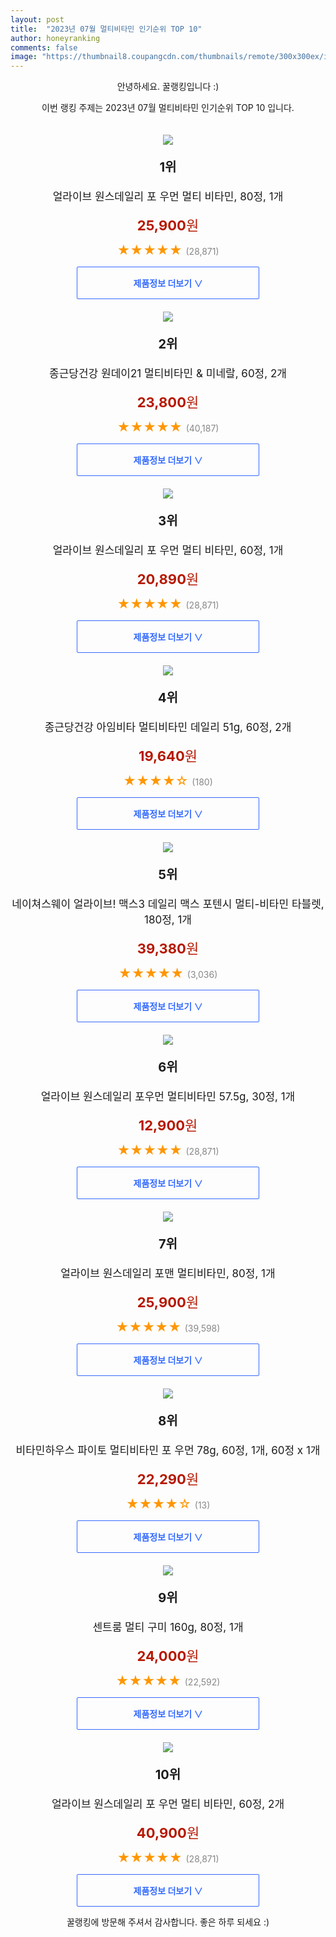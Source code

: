 ```yaml
---
layout: post
title:  "2023년 07월 멀티비타민 인기순위 TOP 10"
author: honeyranking
comments: false
image: "https://thumbnail8.coupangcdn.com/thumbnails/remote/300x300ex/image/retail/images/8487081844996389-8f9e2cf0-cedd-4278-bad4-bfd9eb3164b4.jpg"
---
```

<p style="text-align: center;">안녕하세요. 꿀랭킹입니다 :)</p>
<p style="text-align: center;">이번 랭킹 주제는 2023년 07월 멀티비타민 인기순위 TOP 10 입니다.</p><center><img src="https://thumbnail8.coupangcdn.com/thumbnails/remote/300x300ex/image/retail/images/8487081844996389-8f9e2cf0-cedd-4278-bad4-bfd9eb3164b4.jpg" style="margin-top:20px" /></center><p style="text-align: center; font-size: 20px"><b>1위</b></p><p style="text-align: center; font-size: 17px">얼라이브 원스데일리 포 우먼 멀티 비타민, 80정, 1개</p><p style="text-align: center;"><span style="color: #b61800; font-size: 22px;"><b>25,900</b>원</span></p><p style="text-align: center;"><span style="color: #ff9600; font-size: 20px;">★★★★★ </span><span style="color: #878787;">(28,871)</span></p><center><a href="https://link.coupang.com/a/3m67n"><div style="font-size: 14px; display: inline-block; padding: 15px 90px; color: #346aff; border-radius: 2px; border: 1px solid #346aff; cursor: pointer;"><b>제품정보 더보기 &or;</b></div></a></center><center><img src="https://thumbnail9.coupangcdn.com/thumbnails/remote/300x300ex/image/retail/images/8563085916872173-e39aff48-ee9a-42d6-92a4-50ef779a69c3.jpg" style="margin-top:20px" /></center><p style="text-align: center; font-size: 20px"><b>2위</b></p><p style="text-align: center; font-size: 17px">종근당건강 원데이21 멀티비타민 & 미네랄, 60정, 2개</p><p style="text-align: center;"><span style="color: #b61800; font-size: 22px;"><b>23,800</b>원</span></p><p style="text-align: center;"><span style="color: #ff9600; font-size: 20px;">★★★★★ </span><span style="color: #878787;">(40,187)</span></p><center><a href="https://link.coupang.com/a/3m67o"><div style="font-size: 14px; display: inline-block; padding: 15px 90px; color: #346aff; border-radius: 2px; border: 1px solid #346aff; cursor: pointer;"><b>제품정보 더보기 &or;</b></div></a></center><center><img src="https://thumbnail6.coupangcdn.com/thumbnails/remote/300x300ex/image/retail/images/4796853189311650-7063e6ba-b44a-4efe-9c50-0d509b4a1f2f.jpg" style="margin-top:20px" /></center><p style="text-align: center; font-size: 20px"><b>3위</b></p><p style="text-align: center; font-size: 17px">얼라이브 원스데일리 포 우먼 멀티 비타민, 60정, 1개</p><p style="text-align: center;"><span style="color: #b61800; font-size: 22px;"><b>20,890</b>원</span></p><p style="text-align: center;"><span style="color: #ff9600; font-size: 20px;">★★★★★ </span><span style="color: #878787;">(28,871)</span></p><center><a href="https://link.coupang.com/a/3m67p"><div style="font-size: 14px; display: inline-block; padding: 15px 90px; color: #346aff; border-radius: 2px; border: 1px solid #346aff; cursor: pointer;"><b>제품정보 더보기 &or;</b></div></a></center><center><img src="https://thumbnail8.coupangcdn.com/thumbnails/remote/300x300ex/image/retail/images/2023/02/07/9/5/54cedbd6-9006-42ba-8788-13d33d6f6e39.jpg" style="margin-top:20px" /></center><p style="text-align: center; font-size: 20px"><b>4위</b></p><p style="text-align: center; font-size: 17px">종근당건강 아임비타 멀티비타민 데일리 51g, 60정, 2개</p><p style="text-align: center;"><span style="color: #b61800; font-size: 22px;"><b>19,640</b>원</span></p><p style="text-align: center;"><span style="color: #ff9600; font-size: 20px;">★★★★☆ </span><span style="color: #878787;">(180)</span></p><center><a href="https://link.coupang.com/a/3m67q"><div style="font-size: 14px; display: inline-block; padding: 15px 90px; color: #346aff; border-radius: 2px; border: 1px solid #346aff; cursor: pointer;"><b>제품정보 더보기 &or;</b></div></a></center><center><img src="https://thumbnail8.coupangcdn.com/thumbnails/remote/300x300ex/image/vendor_inventory/c8fe/743aeffac32b92539c531ee2fe1abbb5e9bf61c0018f199bc7e2dc98fb63.jpg" style="margin-top:20px" /></center><p style="text-align: center; font-size: 20px"><b>5위</b></p><p style="text-align: center; font-size: 17px">네이쳐스웨이 얼라이브! 맥스3 데일리 맥스 포텐시 멀티-비타민 타블렛, 180정, 1개</p><p style="text-align: center;"><span style="color: #b61800; font-size: 22px;"><b>39,380</b>원</span></p><p style="text-align: center;"><span style="color: #ff9600; font-size: 20px;">★★★★★ </span><span style="color: #878787;">(3,036)</span></p><center><a href="https://link.coupang.com/a/3m67r"><div style="font-size: 14px; display: inline-block; padding: 15px 90px; color: #346aff; border-radius: 2px; border: 1px solid #346aff; cursor: pointer;"><b>제품정보 더보기 &or;</b></div></a></center><center><img src="https://thumbnail6.coupangcdn.com/thumbnails/remote/300x300ex/image/retail/images/4796853189311650-7063e6ba-b44a-4efe-9c50-0d509b4a1f2f.jpg" style="margin-top:20px" /></center><p style="text-align: center; font-size: 20px"><b>6위</b></p><p style="text-align: center; font-size: 17px">얼라이브 원스데일리 포우먼 멀티비타민 57.5g, 30정, 1개</p><p style="text-align: center;"><span style="color: #b61800; font-size: 22px;"><b>12,900</b>원</span></p><p style="text-align: center;"><span style="color: #ff9600; font-size: 20px;">★★★★★ </span><span style="color: #878787;">(28,871)</span></p><center><a href="https://link.coupang.com/a/3m67s"><div style="font-size: 14px; display: inline-block; padding: 15px 90px; color: #346aff; border-radius: 2px; border: 1px solid #346aff; cursor: pointer;"><b>제품정보 더보기 &or;</b></div></a></center><center><img src="https://thumbnail9.coupangcdn.com/thumbnails/remote/300x300ex/image/retail/images/8488487147541960-340ca260-0c59-4699-987c-1993f2ce2106.jpg" style="margin-top:20px" /></center><p style="text-align: center; font-size: 20px"><b>7위</b></p><p style="text-align: center; font-size: 17px">얼라이브 원스데일리 포맨 멀티비타민, 80정, 1개</p><p style="text-align: center;"><span style="color: #b61800; font-size: 22px;"><b>25,900</b>원</span></p><p style="text-align: center;"><span style="color: #ff9600; font-size: 20px;">★★★★★ </span><span style="color: #878787;">(39,598)</span></p><center><a href="https://link.coupang.com/a/3m67t"><div style="font-size: 14px; display: inline-block; padding: 15px 90px; color: #346aff; border-radius: 2px; border: 1px solid #346aff; cursor: pointer;"><b>제품정보 더보기 &or;</b></div></a></center><center><img src="https://thumbnail10.coupangcdn.com/thumbnails/remote/300x300ex/image/rs_quotation_api/y7nyfedv/78cbc24d7480496eb6840068aa5c8c06.jpg" style="margin-top:20px" /></center><p style="text-align: center; font-size: 20px"><b>8위</b></p><p style="text-align: center; font-size: 17px">비타민하우스 파이토 멀티비타민 포 우먼 78g, 60정, 1개, 60정 x 1개</p><p style="text-align: center;"><span style="color: #b61800; font-size: 22px;"><b>22,290</b>원</span></p><p style="text-align: center;"><span style="color: #ff9600; font-size: 20px;">★★★★☆ </span><span style="color: #878787;">(13)</span></p><center><a href="https://link.coupang.com/a/3m67u"><div style="font-size: 14px; display: inline-block; padding: 15px 90px; color: #346aff; border-radius: 2px; border: 1px solid #346aff; cursor: pointer;"><b>제품정보 더보기 &or;</b></div></a></center><center><img src="https://thumbnail7.coupangcdn.com/thumbnails/remote/300x300ex/image/retail/images/463140012425745-a6e006ed-b929-4ccc-9f36-d0a5f6861408.jpg" style="margin-top:20px" /></center><p style="text-align: center; font-size: 20px"><b>9위</b></p><p style="text-align: center; font-size: 17px">센트룸 멀티 구미 160g, 80정, 1개</p><p style="text-align: center;"><span style="color: #b61800; font-size: 22px;"><b>24,000</b>원</span></p><p style="text-align: center;"><span style="color: #ff9600; font-size: 20px;">★★★★★ </span><span style="color: #878787;">(22,592)</span></p><center><a href="https://link.coupang.com/a/3m67v"><div style="font-size: 14px; display: inline-block; padding: 15px 90px; color: #346aff; border-radius: 2px; border: 1px solid #346aff; cursor: pointer;"><b>제품정보 더보기 &or;</b></div></a></center><center><img src="https://thumbnail6.coupangcdn.com/thumbnails/remote/300x300ex/image/retail/images/4801700488051698-7e0ab84c-4258-4471-9742-79172ac2110e.jpg" style="margin-top:20px" /></center><p style="text-align: center; font-size: 20px"><b>10위</b></p><p style="text-align: center; font-size: 17px">얼라이브 원스데일리 포 우먼 멀티 비타민, 60정, 2개</p><p style="text-align: center;"><span style="color: #b61800; font-size: 22px;"><b>40,900</b>원</span></p><p style="text-align: center;"><span style="color: #ff9600; font-size: 20px;">★★★★★ </span><span style="color: #878787;">(28,871)</span></p><center><a href="https://link.coupang.com/a/3m67w"><div style="font-size: 14px; display: inline-block; padding: 15px 90px; color: #346aff; border-radius: 2px; border: 1px solid #346aff; cursor: pointer;"><b>제품정보 더보기 &or;</b></div></a></center><p style="text-align: center;">꿀랭킹에 방문해 주셔서 감사합니다. 좋은 하루 되세요 :)</p>